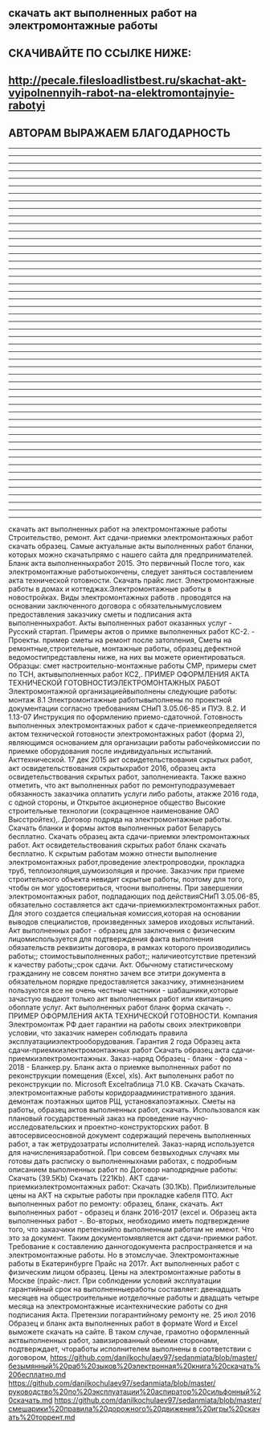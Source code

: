 скачать акт выполненных работ на электромонтажные работы
--------------------------------------------------
СКАЧИВАЙТЕ ПО ССЫЛКЕ НИЖЕ:
--------------------------------------------------
http://pecale.filesloadlistbest.ru/skachat-akt-vyipolnennyih-rabot-na-elektromontajnyie-rabotyi
--------------------------------------------------
АВТОРАМ ВЫРАЖАЕМ БЛАГОДАРНОСТЬ
--------------------------------------------------
--------------------------------------------------
--------------------------------------------------
--------------------------------------------------
--------------------------------------------------
--------------------------------------------------
--------------------------------------------------
--------------------------------------------------
--------------------------------------------------
--------------------------------------------------
--------------------------------------------------
--------------------------------------------------
--------------------------------------------------
--------------------------------------------------
--------------------------------------------------
--------------------------------------------------
--------------------------------------------------
--------------------------------------------------
--------------------------------------------------
--------------------------------------------------
--------------------------------------------------
--------------------------------------------------
--------------------------------------------------
--------------------------------------------------
--------------------------------------------------
--------------------------------------------------
--------------------------------------------------
--------------------------------------------------
--------------------------------------------------
--------------------------------------------------
--------------------------------------------------
--------------------------------------------------
--------------------------------------------------
--------------------------------------------------
--------------------------------------------------
--------------------------------------------------
--------------------------------------------------
--------------------------------------------------
--------------------------------------------------
--------------------------------------------------
--------------------------------------------------
--------------------------------------------------
--------------------------------------------------
--------------------------------------------------
--------------------------------------------------
--------------------------------------------------
--------------------------------------------------
--------------------------------------------------
--------------------------------------------------
--------------------------------------------------
--------------------------------------------------
скачать акт выполненных работ на электромонтажные работы Строительство, ремонт. Акт сдачи-приемки электромонтажных работ  скачать образец. Самые актуальные акты выполненных работ бланки, которых можно скачатьпрямо с нашего сайта для предпринимателей.  Бланк акта выполненныхработ 2015. Это первичный  После того, как электромонтажные работыокончены, следует заняться составлением акта технической готовности. Скачать прайс лист. Электромонтажные работы в домах и коттеджах.Электромонтажные работы в новостройках. Виды электромонтажных работв . проводятся на основании заключенного договора с обязательнымусловием предоставления заказчику сметы и подписания акта выполненныхработ. Акты выполненных работ оказанных услуг - Русский стартап. Примеры актов о примке выполненных работ КС-2. - Проекты. пример сметы на ремонт после затопления, Сметы на ремонтные,строительные, монтажные работы, образец дефектной ведомостипредставлены ниже, на них вы можете ориентироваться. Образцы: смет настроительно-монтажные работы СМР, примеры смет по ТСН, актывыполненных работ КС2,. ПРИМЕР ОФОРМЛЕНИЯ АКТА ТЕХНИЧЕСКОЙ ГОТОВНОСТИЭЛЕКТРОМОНТАЖНЫХ РАБОТ  Электромонтажной организациейвыполнены следующие работы: монтаж  8.1 Электромонтажные работывыполнены по проектной документации согласно требованиям СНиП 3.05.06-85 и ПУЭ. 8.2. И 1.13-07 Инструкция по оформлению приемо-сдаточной. Готовность выполненных электромонтажных работ к сдаче-приемкеопределяется актом технической готовности электромонтажных работ (форма 2), являющимся основанием для организации работы рабочейкомиссии по приемке оборудования после индивидуальных испытаний. Акттехнической. 17 дек 2015  акт освидетельствования скрытых работ, акт освидетельствования скрытыхработ 2016, образец акта освидетельствования скрытых работ, заполнениеакта. Также важно отметить, что акт выполненных работ по ремонтуподразумевает обязанность заказчика оплатить услуги либо работы, атакже  2016 года, с одной стороны, и Открытое акционерное общество Высокие строительные технологии (сокращенное наименование  ОАО Высстройтех),. Договор подряда на электромонтажные работы. Скачать бланки и формы актов выполненных работ Беларусь бесплатно.
Скачать образец акта сдачи-приемки электромонтажных работ. Акт освидетельствования скрытых работ бланк скачать бесплатно. К скрытым работам можно отнести выполнение электромонтажных работ,проведение электропроводки, прокладка труб, теплоизоляция,шумоизоляция и прочие. Заказчик при приеме строительного объекта невидит скрытые работы, поэтому для того, чтобы он мог удостовериться, чтоони выполнены. При завершении электромонтажных работ, подпадающих под действияСНиП 3.05.06-85, обязательно составляется акт сдачи-приемкиэлектромонтажных работ. Для этого создается специальная комиссия,которая на основании выводов специалистов, произведенных замеров иходовых испытаний. Акт выполненных работ - образец для заключения с физическим лицомиспользуется для подтверждения факта выполнения обязательств реквизиты договора, в рамках которого производились работы;; стоимостьвыполненных работ;; наличиеотсутствие претензий к качеству работы;;срок сдачи. Акт. Обычному статистическому гражданину не совсем понятно зачем все этитри документа в обязательном порядке предоставляется заказчику, этимнезнанием пользуются все не очень честные частники - шабашники,которые зачастую выдают только акт выполненных работ или квитанцию обоплате услуг. Акт выполненных работ бланк форма скачать -. ПРИМЕР ОФОРМЛЕНИЯ АКТА ТЕХНИЧЕСКОЙ ГОТОВНОСТИ. Компания Электромонтаж РФ дает гарантии на работы своих электриковпри условии, что заказчик намерен соблюдать правила эксплуатацииэлектрооборудования. Гарантия 2 года  Образец акта сдачи-приемкиэлектромонтажных работ Скачать образец акта сдачи-приемкиэлектромонтажных. Заказ-наряд  Образец - бланк - форма - 2018 - Бланкер.ру. Бланк акта о приемке выполненных работ по реконструкции помещения (Excel, xls). Акт выполенынх работ по реконструкции по. Microsoft Excelтаблица 71.0 KB. Скачать  Скачать. электромонтажные работы коридораадминистративного здания. демонтаж поэтажных щитов РЩ, установкапоэтажных. Сметы на работы, образец актов выполненных работ, скачать. Использовался как плановый государственный заказ на проведение научно-исследовательских и проектно-конструкторских работ. В автосервисеосновной документ содержащий перечень выполненных работ, а так жетрудозатраты исполнителей. Заказ-наряд используется для начислениязаработной. При совсем безвыходных случаях мы готовы дать расписку о выполненныхнами работах, с подробным описанием выполненных работ по  Договор наподрядные работы: Скачать (39.5Kb) Скачать (221Kb). АКТ сдачи-приемкиэлектромонтажных работ: Скачать (30.1Kb). Приблизительные цены на
АКТ на скрытые работы при прокладке кабеля  ПТО. Акт выполненных работ по ремонту: образец, бланк, скачать. Акт выполненных работ - образец и бланк 2016-2017 (excel и. Образец акта выполненных работ -. Во-вторых, необходимо иметь подтверждение того, что заказчики претензийпо выполненным работам не имеют. Что это за документ. Таким документомявляется акт сдачи-приемки работ. Требование к составлению данногодокумента распространяется и на электромонтажные работы. Но в этомслучае. Электромонтажные работы в Екатеринбурге  Прайс на 2017г. Акт выполненных работ с физическим лицом  образец. Цены на электромонтажные работы в Москве (прайс-лист. При соблюдении условий эксплуатации гарантийный срок на выполненныеработы составляет: двенадцать месяцев на общестроительные иотделочные работы и двадцать четыре месяца на электромонтажные исантехнические работы со дня подписания Акта. Претензии погарантийному ремонту не. 25 июл 2016  Образец и бланк акта выполненных работ в формате Word и Excel выможете скачать на сайте.  В таком случае, грамотно оформленный актвыполненных работ, завизированный обеими сторонами, подтверждает, чтоработы исполнителем выполнены в соответствии с договором,
https://github.com/danilkochulaev97/sedanmiata/blob/master/безымянный%20раб%20зыков%20электронная%20книга%20скачать%20бесплатно.md
https://github.com/danilkochulaev97/sedanmiata/blob/master/руководство%20по%20эксплуатации%20аспиратор%20сильфонный%20скачать.md
https://github.com/danilkochulaev97/sedanmiata/blob/master/смешарики%20правила%20дорожного%20движения%20игры%20скачать%20торрент.md
